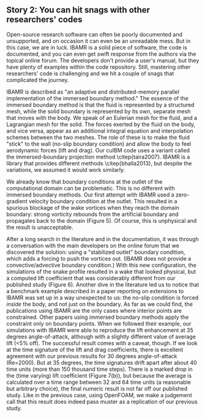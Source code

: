 ## Story 2: You can hit snags with other researchers' codes

Open-source research software can often be poorly documented and unsupported, and on occasion it can even be an unreadable mess. 
But in this case, we are in luck.
IBAMR is a solid piece of software, the code is documented, and you can even get swift response from the authors via the topical online forum. 
The developers don't provide a user's manual, but they have plenty of examples within the code repository. 
Still, mastering other researchers' code is challenging and we hit a couple of snags that complicated the journey. 

IBAMR is described as "an adaptive and distributed-memory parallel implementation of the immersed boundary method."
The essence of the immersed boundary method is that the fluid is represented by a structured mesh, while the solid boundary is represented by its own, separate mesh that moves with the body. 
We speak of an Eulerian mesh for the fluid, and a Lagrangian mesh for the solid. 
The forces exerted by the fluid on the body, and vice versa, appear as an additional integral equation and interpolation schemes between the two meshes. 
The role of these is to make the fluid "stick" to the wall (no-slip boundary condition) and allow the body to feel aerodynamic forces (lift and drag). 
Our cuIBM code uses a variant called the immersed-boundary projection method \citep{taira2007}.
IBAMR is a library that provides different methods \citep{bhalla2013}, but despite the variations, we assumed it would work similarly.

We already know that boundary conditions at the outlet of the computational domain can be problematic. 
This is no different with immersed boundary methods. 
Our first attempt with IBAMR used a zero-gradient velocity boundary condition at the outlet. 
This resulted in a spurious blockage of the wake vortices when they reach the domain boundary: strong vorticity rebounds from the artificial boundary and propagates back to the domain (Figure 5). 
Of course, this is unphysical and the result is unacceptable. 

After a long search in the literature and in the documentation, it was through a conversation with the main developers on the online forum that we discovered the solution: using a "stabilized outlet" boundary condition, which adds a forcing to push the vortices out.
(IBAMR does not provide a convective/advective boundary condition.) 
With this new configuration, the simulations of the snake profile resulted in a wake that looked physical, but a computed lift coefficient that was considerably different from our published study (Figure 6). 
Another dive in the literature led us to notice that a benchmark example described in a paper reporting on extensions to IBAMR was set up in a way unexpected to us: 
the no-slip condition is forced _inside_ the body, and not just on the boundary. 
As far as we could find, the publications using IBAMR are the only cases where interior points are constrained. 
Other papers using immersed boundary methods apply the constraint only on boundary points.
When we followed their example, our simulations with IBAMR were able to reproduce the lift enhancement at 35 degrees angle-of-attack, although with a slightly different value of average lift (<5% off). 
The successful result comes with a caveat, though. 
If we look at the time signature of the lift and drag coefficients, there is excellent agreement with our previous results for 30 degrees angle-of-attack (Re=2000). 
But at 35 degrees, the time signatures drift apart after about 40 time units (more than 150 thousand time steps). 
There is a marked drop in the (time varying) lift coefficient (Figure 7(b)), but because the average is calculated over a time range between 32 and 64 time units (a reasonable but arbitrary choice), the final numeric result is not far off our published study. 
Like in the previous case, using OpenFOAM, we make a judgement call that this result does indeed pass muster as a replication of our previous study. 
